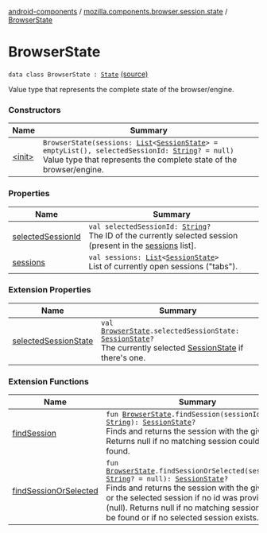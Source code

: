 [android-components](../../index.md) / [mozilla.components.browser.session.state](../index.md) / [BrowserState](./index.md)

# BrowserState

`data class BrowserState : `[`State`](../../mozilla.components.lib.state/-state.md) [(source)](https://github.com/mozilla-mobile/android-components/blob/master/components/browser/state/src/main/java/mozilla/components/browser/session/state/BrowserState.kt#L15)

Value type that represents the complete state of the browser/engine.

### Constructors

| Name | Summary |
|---|---|
| [&lt;init&gt;](-init-.md) | `BrowserState(sessions: `[`List`](https://kotlinlang.org/api/latest/jvm/stdlib/kotlin.collections/-list/index.html)`<`[`SessionState`](../-session-state/index.md)`> = emptyList(), selectedSessionId: `[`String`](https://kotlinlang.org/api/latest/jvm/stdlib/kotlin/-string/index.html)`? = null)`<br>Value type that represents the complete state of the browser/engine. |

### Properties

| Name | Summary |
|---|---|
| [selectedSessionId](selected-session-id.md) | `val selectedSessionId: `[`String`](https://kotlinlang.org/api/latest/jvm/stdlib/kotlin/-string/index.html)`?`<br>The ID of the currently selected session (present in the [sessions](sessions.md) list]. |
| [sessions](sessions.md) | `val sessions: `[`List`](https://kotlinlang.org/api/latest/jvm/stdlib/kotlin.collections/-list/index.html)`<`[`SessionState`](../-session-state/index.md)`>`<br>List of currently open sessions ("tabs"). |

### Extension Properties

| Name | Summary |
|---|---|
| [selectedSessionState](../../mozilla.components.browser.session.selector/selected-session-state.md) | `val `[`BrowserState`](./index.md)`.selectedSessionState: `[`SessionState`](../-session-state/index.md)`?`<br>The currently selected [SessionState](../-session-state/index.md) if there's one. |

### Extension Functions

| Name | Summary |
|---|---|
| [findSession](../../mozilla.components.browser.session.selector/find-session.md) | `fun `[`BrowserState`](./index.md)`.findSession(sessionId: `[`String`](https://kotlinlang.org/api/latest/jvm/stdlib/kotlin/-string/index.html)`): `[`SessionState`](../-session-state/index.md)`?`<br>Finds and returns the session with the given id. Returns null if no matching session could be found. |
| [findSessionOrSelected](../../mozilla.components.browser.session.selector/find-session-or-selected.md) | `fun `[`BrowserState`](./index.md)`.findSessionOrSelected(sessionId: `[`String`](https://kotlinlang.org/api/latest/jvm/stdlib/kotlin/-string/index.html)`? = null): `[`SessionState`](../-session-state/index.md)`?`<br>Finds and returns the session with the given id or the selected session if no id was provided (null). Returns null if no matching session could be found or if no selected session exists. |
